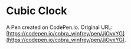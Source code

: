 # Cubic Clock

A Pen created on CodePen.io. Original URL: [https://codepen.io/cobra_winfrey/pen/JjOvxYG](https://codepen.io/cobra_winfrey/pen/JjOvxYG).

